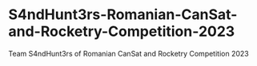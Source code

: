 # S4ndHunt3rs-Romanian-CanSat-and-Rocketry-Competition-2023
Team S4ndHunt3rs of Romanian CanSat and Rocketry Competition 2023
